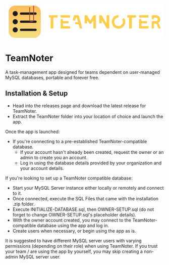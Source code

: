
![Logo](fullNoterLogo.png)


# TeamNoter
A task-management app designed for teams dependent on user-managed MySQL databases, portable and forever free.


## Installation & Setup

- Head into the releases page and download the latest release for TeamNoter.
- Extract the TeamNoter folder into your location of choice and launch the app.

Once the app is launched:
- If you're connecting to a pre-established TeamNoter-compatible database.
    - If your account hasn't already been created, request the owner or an admin to create you an account.
    - Log in using the database details provided by your organization and your account details.

If you're looking to set up a TeamNoter compatible database:
- Start your MySQL Server instance either locally or remotely and connect to it.
- Once connected, execute the SQL Files that came with the installation .zip folder.
- Execute INITIALIZE-DATABASE.sql, then OWNER-SETUP.sql (do not forget to change OWNER-SETUP.sql's placeholder details).
- With the owner account created, you may connect to the TeamNoter-compatible database using the app and log in.
- Create users when necessary, or begin using the app as is.


It is suggested to have different MySQL server users with varying permissions (depending on their role) when using TeamNoter. If you trust your team / are using the app by yourself, you may skip creating a non-admin MySQL server user.

